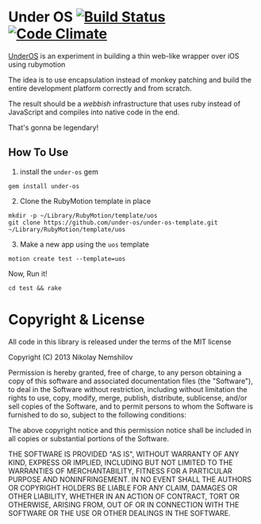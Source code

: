# Under OS [![Build Status](https://travis-ci.org/under-os/under-os.png)](https://travis-ci.org/under-os/under-os) [![Code Climate](https://codeclimate.com/github/under-os/under-os.png)](https://codeclimate.com/github/under-os/under-os)

[UnderOS](http://under-os.com) is an experiment in building a thin web-like wrapper over iOS using rubymotion

The idea is to use encapsulation instead of monkey patching and build the
entire development platform correctly and from scratch.

The result should be a _webbish_ infrastructure that uses ruby instead
of JavaScript and compiles into native code in the end.

That's gonna be legendary!

## How To Use

1) install the `under-os` gem

```
gem install under-os
```

2) Clone the RubyMotion template in place

```
mkdir -p ~/Library/RubyMotion/template/uos
git clone https://github.com/under-os/under-os-template.git ~/Library/RubyMotion/template/uos
```

3) Make a new app using the `uos` template

```
motion create test --template=uos
```

Now, Run it!

```
cd test && rake
```


# Copyright & License

All code in this library is released under the terms of the MIT license

Copyright (C) 2013 Nikolay Nemshilov

Permission is hereby granted, free of charge, to any person obtaining a copy
of this software and associated documentation files (the "Software"), to deal
in the Software without restriction, including without limitation the rights
to use, copy, modify, merge, publish, distribute, sublicense, and/or sell copies
of the Software, and to permit persons to whom the Software is furnished to do so,
subject to the following conditions:

The above copyright notice and this permission notice shall be included in all
copies or substantial portions of the Software.

THE SOFTWARE IS PROVIDED "AS IS", WITHOUT WARRANTY OF ANY KIND, EXPRESS OR IMPLIED,
INCLUDING BUT NOT LIMITED TO THE WARRANTIES OF MERCHANTABILITY, FITNESS FOR A
PARTICULAR PURPOSE AND NONINFRINGEMENT. IN NO EVENT SHALL THE AUTHORS OR COPYRIGHT
HOLDERS BE LIABLE FOR ANY CLAIM, DAMAGES OR OTHER LIABILITY, WHETHER IN AN ACTION
OF CONTRACT, TORT OR OTHERWISE, ARISING FROM, OUT OF OR IN CONNECTION WITH THE
SOFTWARE OR THE USE OR OTHER DEALINGS IN THE SOFTWARE.
